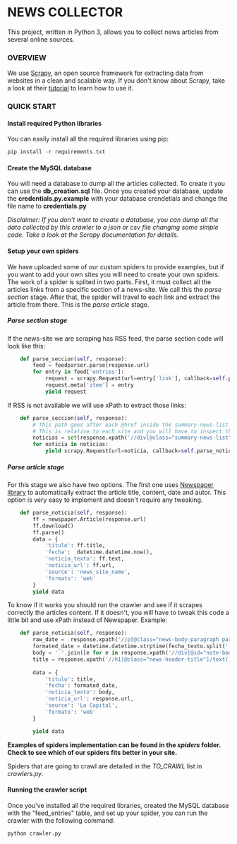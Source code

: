 <h1>NEWS COLLECTOR</h1>

This project, written in Python 3, allows you to collect news articles from several online sources.

<h3>OVERVIEW</h3>

We use <a href="https://scrapy.org/">Scrapy</a>, an open source framework for extracting data from websites in a clean and 
scalable way. If you don't know about Scrapy, take a look at their <a href="https://doc.scrapy.org/en/latest/intro/tutorial.html">tutorial</a> to learn how to use it.


<h3>QUICK START</h3>

<h4>Install required Python libraries</h4>

You can easily install all the required libraries using pip:

```python
pip install -r requirements.txt
```

<h4>Create the MySQL database</h4>

You will need a database to dump all the articles collected. To create it you can use the <b>db_creation.sql</B> file.
Once you created your database, update the <b>credentials.py.example</b> with your database crendetials and change the file name to <b>credentials.py</b>

<i>Disclaimer: If you don't want to create a database, you can dump all the data
collected by this crawler to a json or csv file changing some simple code. Take 
a look at the Scrapy documentation for details.</i>

<h4> Setup your own spiders </h4>

We have uploaded some of our custom spiders to provide examples, but if you want to add your own sites you will need to create your own spiders.
The work of a spider is splited in two parts. First, it must collect all the articles links from a specific section of a news-site. We call this the <i>parse section</i> stage. After that, the spider will travel to each link and extract the article from there. This is the <i>parse article</i> stage.

<h5>Parse section stage</h5>

If the news-site we are scraping has RSS feed, the parse section code will look like this:

```python
    def parse_seccion(self, response):
        feed = feedparser.parse(response.url)
        for entry in feed['entries']:
            request = scrapy.Request(url=entry['link'], callback=self.parse_noticia)
            request.meta['item'] = entry           
            yield request
```

If RSS is not available we will use xPath to extract those links:

```python
    def parse_seccion(self, response):
        # This path goes after each @href inside the summary-news-list of a specific site.
        # This is relative to each site and you will have to inspect the html of the site to know were to look.
        noticias = set(response.xpath('//div[@class="summary-news-list"]/article/header/h1/a/@href').extract())
        for noticia in noticias:
            yield scrapy.Request(url=noticia, callback=self.parse_noticia)
```
<h5> Parse article stage </h5>

For this stage we also have two options. The first one uses <a href="https://newspaper.readthedocs.io/en/latest/">Newspaper library</a> to automatically extract the article title, content, date and autor. This option is very easy to implement and doesn't require any tweaking.

```python
    def parse_noticia(self, response):
        ff = newspaper.Article(response.url)
        ff.download()
        ff.parse()
        data = {
            'titulo': ff.title,
            'fecha':  datetime.datetime.now(),
            'noticia_texto': ff.text,
            'noticia_url': ff.url,
            'source': 'news_site_name',
            'formato': 'web'
        }
        yield data
```

To know if it works you should run the crawler and see if it scrapes correctly the articles content.
If it doesn't, you will have to tweak this code a little bit and use xPath instead of Newspaper.
Example:

```python
    def parse_noticia(self, response):
        raw_date =  response.xpath('//p[@class="news-body-paragraph paragraph-date"]/text()').extract()[0]
        formated_date = datetime.datetime.strptime(fecha_texto.split('-')[1].strip(), '%A  %d de %B de %Y')
        body = ' '.join([e for e in response.xpath('//div[@id="note-body"]/p/text()').extract()])
        title = response.xpath('//h1[@class="news-header-title"]/text()').extract()[0]
        
        data = {
            'titulo': title,
            'fecha': formated_date,
            'noticia_texto': body,
            'noticia_url': response.url,
            'source': 'La Capital',
            'formato': 'web'
        }

        yield data
```

<b>Examples of spiders implementation can be found in the <i>spiders</i> folder. Check to see which of our spiders fits better in your site.</b>

Spiders that are going to crawl are detailed in the <i>TO_CRAWL</i> list in <i>crawlers.py</i>.

<h4>Running the crawler script</h4>

Once you've installed all the required libraries, created the MySQL database with the
"feed_entries" table, and set up your spider, you can run the crawler with the following command:

```python
python crawler.py
```
